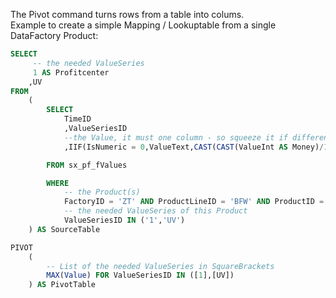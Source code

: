 The Pivot command turns rows from a table into colums.   
Example to create a simple Mapping / Lookuptable from a single DataFactory Product:

````SQL
SELECT 
	 -- the needed ValueSeries
	 1 AS Profitcenter
	,UV
FROM
	(
		SELECT 
			TimeID
			,ValueSeriesID
			--the Value, it must one column - so squeeze it if different types
			,IIF(IsNumeric = 0,ValueText,CAST(CAST(ValueInt AS Money)/100 AS NVARCHAR)) AS Value

		FROM sx_pf_fValues 

		WHERE 	
			-- the Product(s)	
			FactoryID = 'ZT' AND ProductLineID = 'BFW' AND ProductID = 'M1' AND
			-- the needed ValueSeries of this Product
			ValueSeriesID IN ('1','UV')
	) AS SourceTable

PIVOT
	(	
		-- List of the needed ValueSeries in SquareBrackets
		MAX(Value) FOR ValueSeriesID IN ([1],[UV])
	) AS PivotTable
 ````
